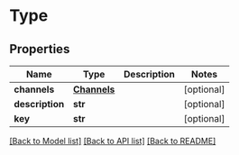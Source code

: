 # Type

## Properties
Name | Type | Description | Notes
------------ | ------------- | ------------- | -------------
**channels** | [**Channels**](Channels.md) |  | [optional] 
**description** | **str** |  | [optional] 
**key** | **str** |  | [optional] 

[[Back to Model list]](../README.md#documentation-for-models) [[Back to API list]](../README.md#documentation-for-api-endpoints) [[Back to README]](../README.md)

